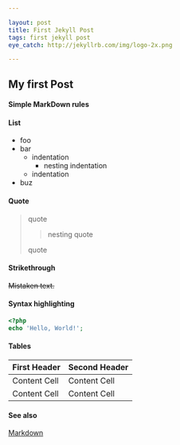 ```yaml
---

layout: post
title: First Jekyll Post
tags: first jekyll post
eye_catch: http://jekyllrb.com/img/logo-2x.png

---
```



## My first Post

#### Simple MarkDown rules

#### List

* foo
* bar
    * indentation
        * nesting indentation
    * indentation
* buz

<!--more-->

#### Quote

> quote
>
> > nesting quote
>
> quote

#### Strikethrough

~~Mistaken text.~~

#### Syntax highlighting

```php
<?php
echo 'Hello, World!';
```

#### Tables

First Header  | Second Header
------------- | -------------
Content Cell  | Content Cell
Content Cell  | Content Cell


#### See also

[Markdown](http://daringfireball.net/projects/markdown/syntax)
